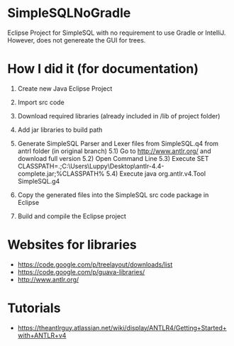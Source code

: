 SimpleSQLNoGradle
=================

Eclipse Project for SimpleSQL with no requirement to use Gradle or IntelliJ. 
However, does not genereate the GUI for trees.


How I did it (for documentation)
=================
1) Create new Java Eclipse Project 
2) Import src code
3) Download required libraries (already included in /lib of project folder)
4) Add jar libraries to build path
5) Generate SimpleSQL Parser and Lexer files from SimpleSQL.q4 from antrl folder (in original branch)
  5.1) Go to http://www.antlr.org/ and download full version 
  5.2) Open Command Line 
  5.3) Execute SET CLASSPATH=.;C:\Users\Luppy\Desktop\antlr-4.4-complete.jar;%CLASSPATH%
  5.4) Execute java org.antlr.v4.Tool SimpleSQL.g4
  
6) Copy the generated files into the SimpleSQL src code package in Eclipse 
7) Build and compile the Eclipse project 


Websites for libraries 
=================
- https://code.google.com/p/treelayout/downloads/list
- https://code.google.com/p/guava-libraries/
- http://www.antlr.org/

Tutorials 
=================
- https://theantlrguy.atlassian.net/wiki/display/ANTLR4/Getting+Started+with+ANTLR+v4
